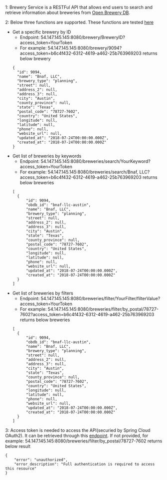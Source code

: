 1: Brewery Service is a RESTFul API that allows end users to search and retrieve information about breweries from [Open Brewery DB](https://www.openbrewerydb.org/documentation).

2: Below three functions are supported. These functions are tested [here](https://github.com/123RuiHuang/brewery/blob/master/breweryService/src/test/java/com/demo/brewery/BreweryApplicationTests.java)
* Get a specific brewery by ID
  - Endpoint: 54.147.145.145:8080/brewery/BreweryID?access_token=YourToken  
  - For example: 54.147.145.145:8080/brewery/9094?access_token=b6c4f432-6312-4619-a462-25b763969203 returns below brewery
  ```
  {
    "id": 9094,
    "name": "Bnaf, LLC",
    "brewery_type": "planning",
    "street": null,
    "address_2": null,
    "address_3": null,
    "city": "Austin",
    "county_province": null,
    "state": "Texas",
    "postal_code": "78727-7602",
    "country": "United States",
    "longitude": null,
    "latitude": null,
    "phone": null,
    "website_url": null,
    "updated_at": "2018-07-24T00:00:00.000Z",
    "created_at": "2018-07-24T00:00:00.000Z"
  }
  ```
* Get list of breweries by keywords
  - Endpoint: 54.147.145.145:8080/breweries/search/YourKeyword?access_token=YourToken
  - For example: 54.147.145.145:8080/breweries/search/Bnaf, LLC?access_token=b6c4f432-6312-4619-a462-25b763969203 returns below breweries
  ```
  [
    {
        "id": 9094,
        "obdb_id": "bnaf-llc-austin",
        "name": "Bnaf, LLC",
        "brewery_type": "planning",
        "street": null,
        "address_2": null,
        "address_3": null,
        "city": "Austin",
        "state": "Texas",
        "county_province": null,
        "postal_code": "78727-7602",
        "country": "United States",
        "longitude": null,
        "latitude": null,
        "phone": null,
        "website_url": null,
        "updated_at": "2018-07-24T00:00:00.000Z",
        "created_at": "2018-07-24T00:00:00.000Z"
    }
  ]
  ```
* Get list of breweries by filters
  - Endpoint: 54.147.145.145:8080/breweries/filter/YourFilter/filterValue?access_token=YourToken
  - For example: 54.147.145.145:8080/breweries/filter/by_postal/78727-7602?access_token=b6c4f432-6312-4619-a462-25b763969203 returns below breweries
  ```
  [
    {
        "id": 9094,
        "obdb_id": "bnaf-llc-austin",
        "name": "Bnaf, LLC",
        "brewery_type": "planning",
        "street": null,
        "address_2": null,
        "address_3": null,
        "city": "Austin",
        "state": "Texas",
        "county_province": null,
        "postal_code": "78727-7602",
        "country": "United States",
        "longitude": null,
        "latitude": null,
        "phone": null,
        "website_url": null,
        "updated_at": "2018-07-24T00:00:00.000Z",
        "created_at": "2018-07-24T00:00:00.000Z"
    }
  ]
  ```
  
3: Access token is needed to access the API(securied by Spring Cloud OAuth2). It can be retrieved through this [endpoint](http://54.147.145.145:8081/oauth/token?client_secret=beer&grant_type=password&username=demoUser&password=demoPassword&client_id=beer).
If not provided, for example: 54.147.145.145:8080/breweries/filter/by_postal/78727-7602 returns below result
```
{
    "error": "unauthorized",
    "error_description": "Full authentication is required to access this resource"
}
```
